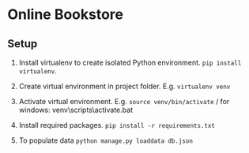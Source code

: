 # Online Bookstore

## Setup
1. Install virtualenv to create isolated Python environment. `pip install virtualenv`.
2. Create virtual environment in project folder. E.g. `virtualenv venv`
3. Activate virtual environment. E.g. `source venv/bin/activate` / for windows: venv\scripts\activate.bat
4. Install required packages. 
`pip install -r requirements.txt`

5. To populate data
`python manage.py loaddata db.json`
